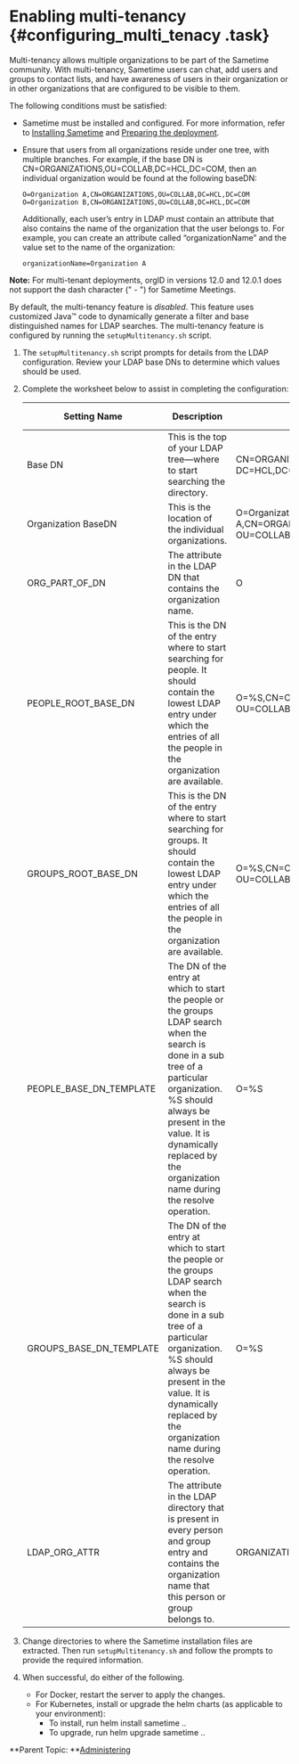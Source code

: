 # Enabling multi-tenancy {#configuring_multi_tenacy .task}

Multi-tenancy allows multiple organizations to be part of the Sametime community. With multi-tenancy, Sametime users can chat, add users and groups to contact lists, and have awareness of users in their organization or in other organizations that are configured to be visible to them.

The following conditions must be satisfied:

-   Sametime must be installed and configured. For more information, refer to [Installing Sametime](installation_sametime.md) and [Preparing the deployment](t_meetings_configure_deployment.md).
-   Ensure that users from all organizations reside under one tree, with multiple branches. For example, if the base DN is CN=ORGANIZATIONS,OU=COLLAB,DC=HCL,DC=COM, then an individual organization would be found at the following baseDN:

    ``` {#codeblock_u4d_t5x_dwb}
    O=Organization A,CN=ORGANIZATIONS,OU=COLLAB,DC=HCL,DC=COM 
    O=Organization B,CN=ORGANIZATIONS,OU=COLLAB,DC=HCL,DC=COM
    ```

    Additionally, each user’s entry in LDAP must contain an attribute that also contains the name of the organization that the user belongs to. For example, you can create an attribute called “organizationName” and the value set to the name of the organization:

    ``` {#codeblock_ns2_w5x_dwb}
    organizationName=Organization A
    ```


**Note:** For multi-tenant deployments, orgID in versions 12.0 and 12.0.1 does not support the dash character \(" - "\) for Sametime Meetings.

By default, the multi-tenancy feature is *disabled*. This feature uses customized Java™ code to dynamically generate a filter and base distinguished names for LDAP searches. The multi-tenancy feature is configured by running the `setupMultitenancy.sh` script.

1.  The `setupMultitenancy.sh` script prompts for details from the LDAP configuration. Review your LDAP base DNs to determine which values should be used.

2.  Complete the worksheet below to assist in completing the configuration:

    |Setting Name|Description|Example|Your Value|
    |------------|-----------|-------|----------|
    |Base DN|This is the top of your LDAP tree—where to start searching the directory.|CN=ORGANIZATIONS,OU=COLLAB, DC=HCL,DC=COM| |
    |Organization BaseDN|This is the location of the individual organizations.|O=Organization A,CN=ORGANIZATIONS, OU=COLLAB,DC=HCL,DC=COM| |
    |﻿ORG\_PART\_OF\_DN|The attribute in the LDAP DN that contains the organization name.|O| |
    |﻿PEOPLE\_ROOT\_BASE\_DN|This is the DN of the entry where to start searching for people. It should contain the lowest LDAP entry under which the entries of all the people in the organization are available.|O=%S,CN=ORGANIZATIONS, OU=COLLAB,DC=HCL,DC=COM| |
    |﻿GROUPS\_ROOT\_BASE\_DN|This is the DN of the entry where to start searching for groups. It should contain the lowest LDAP entry under which the entries of all the people in the organization are available.|O=%S,CN=ORGANIZATIONS, OU=COLLAB,DC=HCL,DC=COM| |
    |﻿PEOPLE\_BASE\_DN\_TEMPLATE|﻿The DN of the entry at which to start the people or the groups LDAP search when the search is done in a sub tree of a particular organization. %S should always be present in the value. It is dynamically replaced by the organization name during the resolve operation.|O=%S| |
    |﻿GROUPS\_BASE\_DN\_TEMPLATE|The DN of the entry at which to start the people or the groups LDAP search when the search is done in a sub tree of a particular organization. %S should always be present in the value. It is dynamically replaced by the organization name during the resolve operation.|O=%S| |
    |﻿LDAP\_ORG\_ATTR|﻿The attribute in the LDAP directory that is present in every person and group entry and contains the organization name that this person or group belongs to.|ORGANIZATIONNAME| |

3.  Change directories to where the Sametime installation files are extracted. Then run `setupMultitenancy.sh` and follow the prompts to provide the required information.

4.  When successful, do either of the following.

    -   For Docker, restart the server to apply the changes.
    -   For Kubernetes, install or upgrade the helm charts \(as applicable to your environment\):
        -   To install, run helm install sametime ..
        -   To upgrade, run helm upgrade sametime ..

**Parent Topic:  **[Administering](administering.md)

